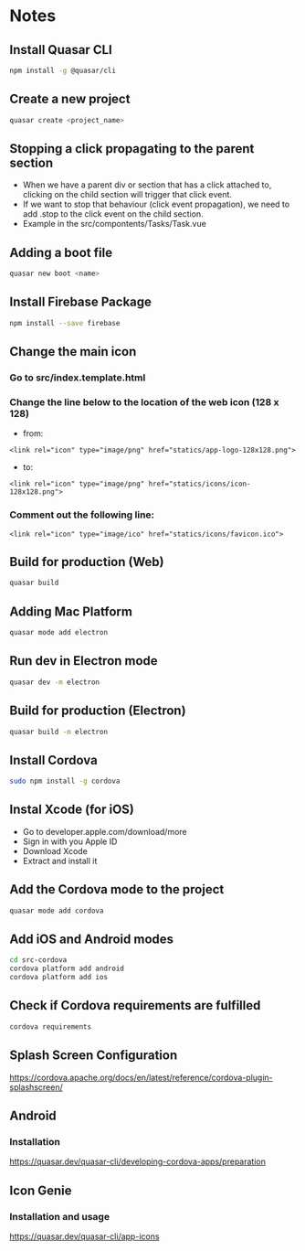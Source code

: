 # Notes
## Install Quasar CLI
```bash
npm install -g @quasar/cli
```

## Create a new project
```bash
quasar create <project_name>
```

## Stopping a click propagating to the parent section
- When we have a parent div or section that has a click attached to, clicking on the child section will trigger that click event. 
- If we want to stop that behaviour (click event propagation), we need to add .stop to the click event on the child section.
- Example in the src/compontents/Tasks/Task.vue

## Adding a boot file
```bash
quasar new boot <name>
```

## Install Firebase Package
```bash
npm install --save firebase
```

## Change the main icon
### Go to src/index.template.html
### Change the line below to the location of the web icon (128 x 128)
- from:
```
<link rel="icon" type="image/png" href="statics/app-logo-128x128.png">
```
- to:
```
<link rel="icon" type="image/png" href="statics/icons/icon-128x128.png">
```
### Comment out the following line:
```
<link rel="icon" type="image/ico" href="statics/icons/favicon.ico">
```

## Build for production (Web)
```bash
quasar build
```

## Adding Mac Platform
```bash
quasar mode add electron
```

## Run dev in Electron mode
```bash
quasar dev -m electron
```

## Build for production (Electron)
```bash
quasar build -m electron
```

## Install Cordova
```bash
sudo npm install -g cordova
```

## Instal Xcode (for iOS)
- Go to developer.apple.com/download/more
- Sign in with you Apple ID
- Download Xcode
- Extract and install it

## Add the Cordova mode to the project
```bash
quasar mode add cordova
```

## Add iOS and Android modes
```bash
cd src-cordova
cordova platform add android
cordova platform add ios
```

## Check if Cordova requirements are fulfilled
```bash
cordova requirements
```

## Splash Screen Configuration
https://cordova.apache.org/docs/en/latest/reference/cordova-plugin-splashscreen/

## Android
### Installation
https://quasar.dev/quasar-cli/developing-cordova-apps/preparation

## Icon Genie
### Installation and usage
https://quasar.dev/quasar-cli/app-icons